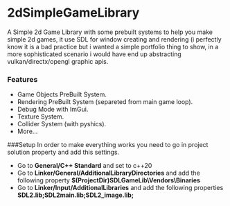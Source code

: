 # 2dSimpleGameLibrary

A Simple 2d Game Library with some prebuilt systems to help you make simple 2d games, it use SDL for window creating and rendering (i perfectly know it is a bad practice but i wanted a simple portfolio thing to show, in a more sophisticated scenario i would have end up abstracting vulkan/directx/opengl graphic apis.

### Features

- Game Objects PreBuilt System.
- Rendering PreBuilt System (separeted from main game loop).
- Debug Mode with ImGui.
- Texture System.
- Collider System (with pyshics).
- More...

###Setup 
In order to make everything works you need to go in project solution property and add this settings.
- Go to **General/C++ Standard** and set to c++20
- Go to **Linker/General/AdditionalLibraryDirectories** and add the following property **$(ProjectDir)SDLGameLib\Vendors\Binaries**
- Go to **Linker/Input/AdditionalLibraries** and add the following properties **SDL2.lib;SDL2main.lib;SDL2_image.lib;**

